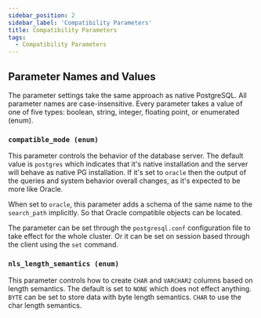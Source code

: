 ```yaml
---
sidebar_position: 2
sidebar_label: 'Compatibility Parameters'
title: Compatibility Parameters
tags:
  - Compatibility Parameters
---
```



## Parameter Names and Values
The parameter settings take the same approach as native PostgreSQL. All parameter names are case-insensitive. Every parameter takes a value of one of five types: boolean, string, integer, floating point, or enumerated (enum).


### `compatible_mode (enum)`
This parameter controls the behavior of the database server. The default value is `postgres` which indicates that it's native installation and the server will behave as native PG installation. If it's set to  `oracle` then the output of the queries and system behavior overall changes, as it's expected to be more like Oracle.

When set to `oracle`, this parameter adds a schema of the same name to the `search_path` implicitly.
So that Oracle compatible objects can be located.

The parameter can be set through the `postgresql.conf` configuration file to take effect for the whole cluster. Or it can be set on session based through the client using the `set` command.


### `nls_length_semantics (enum)`
This parameter controls how to create `CHAR` and `VARCHAR2` columns based on length semantics. The default is set to `NONE` which does not effect anything. `BYTE` can be set to store data with byte length semantics. `CHAR` to use the char length semantics.
